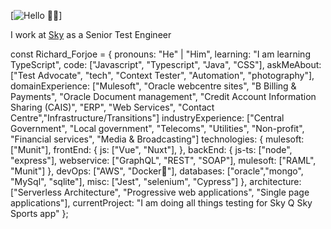 [![Hello 👋🏻](https://pbs.twimg.com/profile_banners/31490136/1572012564/1500x500)]

I work at [Sky](https://www.sky.com/) as a Senior Test Engineer

const Richard_Forjoe = {
pronouns: "He" | "Him",
learning: "I am learning TypeScript",
code: ["Javascript", "Typescript", "Java", "CSS"],
askMeAbout: ["Test Advocate", "tech", "Context Tester", "Automation", "photography"],
domainExperience: ["Mulesoft", "Oracle webcentre sites", "B Billing & Payments", "Oracle Document management", "Credit Account Information Sharing (CAIS)", "ERP", "Web Services", "Contact Centre","Infrastructure/Transitions"]
industryExperience: ["Central Government", "Local government", "Telecoms", "Utilities", "Non-profit", "Financial services", "Media & Broadcasting"]
technologies: {
mulesoft: ["Munit"],
frontEnd: {
js: ["Vue", "Nuxt"],
},
backEnd: {
js-ts: ["node", "express"],
webservice: ["GraphQL", "REST", "SOAP"],
mulesoft: ["RAML", "Munit"]
},
devOps: ["AWS", "Docker🐳"],
databases: ["oracle","mongo", "MySql", "sqlite"],
misc: ["Jest", "selenium", "Cypress"]
},
architecture: ["Serverless Architecture", "Progressive web applications", "Single page applications"],
currentProject: "I am doing all things testing for Sky Q Sky Sports app"
};


